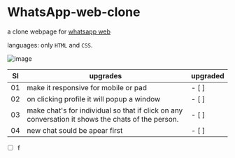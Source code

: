 # WhatsApp-web-clone
a clone webpage for [whatsapp web](https://web.whatsapp.com)

languages:
only `HTML` and `CSS`.

![image](https://github.com/FidaZaman/Whatsapp-web-clone/assets/88763525/3b96501b-e03e-43ae-b21c-98a267caf049)

| Sl  | upgrades                                                                                          | upgraded |
| --- | ------------------------------------------------------------------------------------------------- | -------- |
| 01  | make it responsive for mobile or pad                                                              | - [ ]    |
| 02  | on clicking profile it will popup a window                                                        | - [ ]    |
| 03  | make chat's for individual so that if click on any conversation it shows the chats of the person. | - [ ]    |
| 04  | new chat sould be apear first                                                                     | - [ ]    |

- [ ] f

